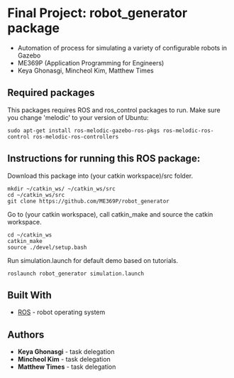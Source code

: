 # Final Project: robot_generator package
- Automation of process for simulating a variety of configurable robots in Gazebo
- ME369P (Application Programming for Engineers)
- Keya Ghonasgi, Mincheol Kim, Matthew Times

## Required packages
This packages requires ROS and ros_control packages to run. Make sure you change 'melodic' to your version of Ubuntu:
```
sudo apt-get install ros-melodic-gazebo-ros-pkgs ros-melodic-ros-control ros-melodic-ros-controllers
```


## Instructions for running this ROS package:

Download this package into (your catkin workspace)/src folder.
```
mkdir ~/catkin_ws/ ~/catkin_ws/src
cd ~/catkin_ws/src
git clone https://github.com/ME369P/robot_generator
```
Go to (your catkin workspace), call catkin_make and source the catkin workspace.
```
cd ~/catkin_ws
catkin_make
source ./devel/setup.bash
```
Run simulation.launch for default demo based on tutorials. 
```
roslaunch robot_generator simulation.launch
```

## Built With

* [ROS](http://www.ros.org/) - robot operating system

## Authors

* **Keya Ghonasgi** - task delegation
* **Mincheol Kim** - task delegation
* **Matthew Times** - task delegation
